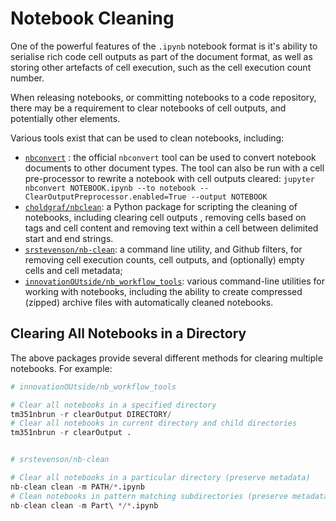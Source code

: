 # Notebook Cleaning

One of the powerful features of the `.ipynb` notebook format is it's ability to serialise rich code cell outputs as part of the document format, as well as storing other artefacts of cell execution, such as the cell execution count number.

When releasing notebooks, or committing notebooks to a code repository, there may be a requirement to clear notebooks of cell outputs, and potentially other elements.

Various tools exist that can be used to clean notebooks, including:

- [`nbconvert`](https://nbconvert.readthedocs.io/en/latest/index.html) : the official `nbconvert` tool can be used to convert notebook documents to other document types. The tool can also be run with a cell pre-processor to rewrite a notebook with cell outputs cleared: `jupyter nbconvert NOTEBOOK.ipynb --to notebook --ClearOutputPreprocessor.enabled=True --output NOTEBOOK`
- [`choldgraf/nbclean`](https://github.com/choldgraf/nbclean): a Python package for scripting the cleaning of notebooks, including clearing cell outputs , removing cells based on tags and cell content and removing text within a cell between delimited start and end strings.
- [`srstevenson/nb-clean`](https://github.com/srstevenson/nb-clean): a command line utility, and Github filters, for removing cell execution counts, cell outputs, and (optionally) empty cells and cell metadata;
- [`innovationOUtside/nb_workflow_tools`](https://github.com/innovationOUtside/nb_workflow_tools): various command-line utilities for working with notebooks, including the ability to create compressed (zipped) archive files with automatically cleaned notebooks.

## Clearing All Notebooks in a Directory

The above packages provide several different methods for clearing multiple notebooks. For example:

```python
# innovationOUtside/nb_workflow_tools

# Clear all notebooks in a specified directory
tm351nbrun -r clearOutput DIRECTORY/
# Clear all notebooks in current directory and child directories
tm351nbrun -r clearOutput .


# srstevenson/nb-clean

# Clear all notebooks in a particular directory (preserve metadata)
nb-clean clean -m PATH/*.ipynb
# Clean notebooks in pattern matching subdirectories (preserve metadata)
nb-clean clean -m Part\ */*.ipynb
```
